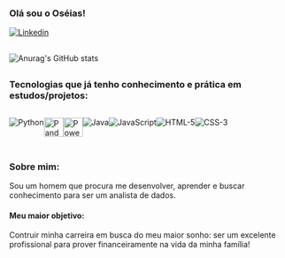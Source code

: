 ### Olá sou o Oséias!

[![Linkedin](https://img.shields.io/badge/LinkedIn-0077B5?style=for-the-badge&logo=linkedin&logoColor=white)](https://www.linkedin.com/in/os%C3%A9ias-jesus-986a531b8/)


##

![Anurag's GitHub stats](https://github-readme-stats.vercel.app/api?username=Oseias-maker&show_icons=true&theme=radical)

##
### Tecnologias que já tenho conhecimento e prática em estudos/projetos:

<div style="display: flex">

<img align="center" alt="Python" src="https://img.shields.io/badge/Python-14354C?style=for-the-badge&logo=python&logoColor=white"/> <br>

<img align="center" height=35px alt="Pandas" src="https://encrypted-tbn0.gstatic.com/images?q=tbn:ANd9GcRSu9xFbA6COOd9Wq-koFEoAFD7wpFgbvdz6Q&s"/> <br>

<img align="center" height=35px alt="Power BI" src="https://www.jeveuxetredatascientist.fr/wp-content/uploads/2023/09/power-bi-vector-logo-2022.jpg"/> <br>

<img align="center" alt="Java" src="https://img.shields.io/badge/Java-ED8B00?style=for-the-badge&logo=openjdk&logoColor=white"/> <br>

<img align="center" alt="JavaScript" src="https://img.shields.io/badge/JavaScript-323330?style=for-the-badge&logo=javascript&logoColor=F7DF1E"/> <br>


<img align="center" alt="HTML-5" src="https://img.shields.io/badge/HTML5-E34F26?style=for-the-badge&logo=html5&logoColor=white"/> <br>


<img align="center" alt="CSS-3" src="https://img.shields.io/badge/CSS3-1572B6?style=for-the-badge&logo=css3&logoColor=white"/> <br>

<br>
<br>
</div>

##

### Sobre mim:
Sou um homem que procura me desenvolver, aprender e buscar conhecimento para ser um analista de dados. 
#### Meu maior objetivo:
Contruir minha carreira em busca do meu maior sonho: ser um excelente profissional para prover financeiramente na vida da minha família!


